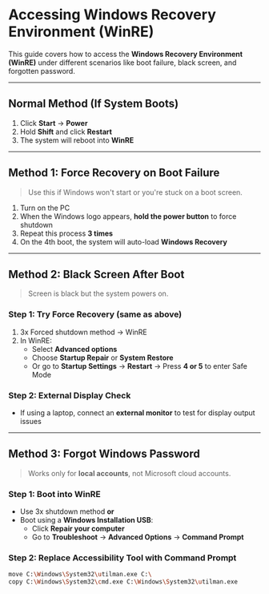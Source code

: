 # Accessing Windows Recovery Environment (WinRE)

This guide covers how to access the **Windows Recovery Environment (WinRE)** under different scenarios like boot failure, black screen, and forgotten password.

---

## Normal Method (If System Boots)

1. Click **Start** → **Power**
2. Hold **Shift** and click **Restart**
3. The system will reboot into **WinRE**

---

## Method 1: Force Recovery on Boot Failure

> Use this if Windows won't start or you're stuck on a boot screen.

1. Turn on the PC
2. When the Windows logo appears, **hold the power button** to force shutdown
3. Repeat this process **3 times**
4. On the 4th boot, the system will auto-load **Windows Recovery**

---

## Method 2: Black Screen After Boot

> Screen is black but the system powers on.

### Step 1: Try Force Recovery (same as above)

1. 3x Forced shutdown method → WinRE
2. In WinRE:
   - Select **Advanced options**
   - Choose **Startup Repair** or **System Restore**
   - Or go to **Startup Settings** → **Restart** → Press **4 or 5** to enter Safe Mode

### Step 2: External Display Check

- If using a laptop, connect an **external monitor** to test for display output issues

---

## Method 3: Forgot Windows Password

> Works only for **local accounts**, not Microsoft cloud accounts.

### Step 1: Boot into WinRE

- Use 3x shutdown method **or**
- Boot using a **Windows Installation USB**:
  - Click **Repair your computer**
  - Go to **Troubleshoot** → **Advanced Options** → **Command Prompt**

### Step 2: Replace Accessibility Tool with Command Prompt

```bash
move C:\Windows\System32\utilman.exe C:\
copy C:\Windows\System32\cmd.exe C:\Windows\System32\utilman.exe
```
